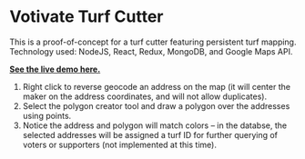Votivate Turf Cutter
=================================

This is a proof-of-concept for a turf cutter featuring persistent turf mapping. Technology used: NodeJS, React, Redux, MongoDB, and Google Maps API.

**[See the live demo here.](https://votivate-turf-cutter.herokuapp.com)**

1. Right click to reverse geocode an address on the map (it will center the maker on the address coordinates, and will not allow duplicates).
2. Select the polygon creator tool and draw a polygon over the addresses using points.
3. Notice the address and polygon will match colors – in the databse, the selected addresses will be assigned a turf ID for further querying of voters or supporters (not implemented at this time).
